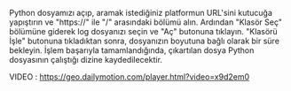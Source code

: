 Python dosyamızı açıp, aramak istediğiniz platformun URL'sini kutucuğa yapıştırın ve "https://" ile "/" arasındaki bölümü alın. Ardından "Klasör Seç" bölümüne giderek log dosyanızı seçin ve "Aç" butonuna tıklayın. "Klasörü İşle" butonuna tıkladıktan sonra, dosyanızın boyutuna bağlı olarak bir süre bekleyin. İşlem başarıyla tamamlandığında, çıkartılan dosya Python dosyasının çalıştığı dizine kaydedilecektir.

VIDEO :
https://geo.dailymotion.com/player.html?video=x9d2em0
